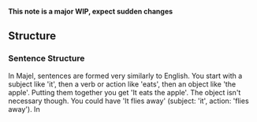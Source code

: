 **This note is a major WIP, expect sudden changes**

## Structure
### Sentence Structure
In Majel, sentences are formed very similarly to English. You start with a subject like 'it', then a verb or action like 'eats', then an object like 'the apple'. Putting them together you get 'It eats the apple'. The object isn't necessary though. You could have 'It flies away' (subject: 'it', action: 'flies away'). In 
